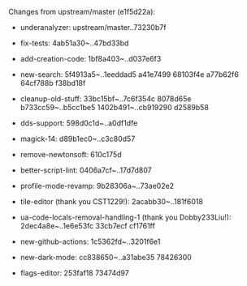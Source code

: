 Changes from upstream/master (e1f5d22a):

- underanalyzer: upstream/master..73230b7f

- fix-tests: 4ab51a30~..47bd33bd

- add-creation-code: 1bf8a403~..d037e6f3

- new-search: 5f4913a5~..1eeddad5 a41e7499 68103f4e a77b62f6 64cf788b f38bd18f

- cleanup-old-stuff: 33bc15bf~..7c6f354c 8078d65e b733cc59~..b5cc1be5 1402b491~..cb919290 d2589b58

- dds-support: 598d0c1d~..a0df1dfe

- magick-14: d89b1ec0~..c3c80d57

- remove-newtonsoft: 610c175d

- better-script-lint: 0406a7cf~..17d7d807

- profile-mode-revamp: 9b28306a~..73ae02e2

- tile-editor (thank you CST1229!): 2acabb30~..181f6018

- ua-code-locals-removal-handling-1 (thank you Dobby233Liu!): 2dec4a8e~..1e6e53fc 33cb7ecf cf1761ff

- new-github-actions: 1c5362fd~..3201f6e1

- new-dark-mode: cc838650~..a31abe35 78426300

- flags-editor: 253faf18 73474d97